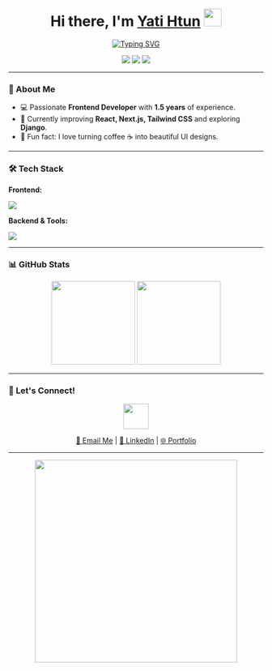 <!-- Header with waving hand GIF -->
<h1 align="center">Hi there, I'm <a href="https://github.com/YatiZ">Yati Htun</a> <img src="https://media.giphy.com/media/hvRJCLFzcasrR4ia7z/giphy.gif" width="35"></h1>

<!-- Animated typing effect -->
<p align="center">
  <a href="https://git.io/typing-svg">
    <img src="https://readme-typing-svg.herokuapp.com?font=Fira+Code&pause=1000&color=FF6EC7&center=true&vCenter=true&width=435&lines=Frontend+Developer;React+%7C+Next.js+%7C+Tailwind+CSS;Open+to+work+in+Dubai;Love+clean+UI+%26+UX" alt="Typing SVG" />
  </a>
</p>

<!-- Social Badges -->
<p align="center">
  <a href="mailto:zuzu62113@gmail.com"><img src="https://img.shields.io/badge/Email-FFB6C1?style=for-the-badge&logo=gmail&logoColor=white"/></a>
  <a href="https://www.linkedin.com/in/yati-htun-a68638248/"><img src="https://img.shields.io/badge/LinkedIn-87CEFA?style=for-the-badge&logo=linkedin&logoColor=white"/></a>
  <a href="https://my-portfolio-eight-tau-77.vercel.app/"><img src="https://img.shields.io/badge/Portfolio-FFD700?style=for-the-badge&logo=About.me&logoColor=black"/></a>
</p>

---

### 🌸 About Me
- 💻 Passionate **Frontend Developer** with **1.5 years** of experience.
- 🎯 Currently improving **React, Next.js, Tailwind CSS** and exploring **Django**.
- 🌟 Fun fact: I love turning coffee ☕ into beautiful UI designs.

---

### 🛠 Tech Stack
**Frontend:**
<p>
  <img src="https://skillicons.dev/icons?i=react,nextjs,tailwind,typescript,javascript,html,css" />
</p>

**Backend & Tools:**
<p>
  <img src="https://skillicons.dev/icons?i=django,python,git,github,figma,postman" />
</p>

---

### 📊 GitHub Stats
<p align="center">
  <img src="https://github-readme-stats.vercel.app/api?username=YatiZ&show_icons=true&theme=tokyonight&count_private=true" height="165"/>
  <img src="https://github-readme-streak-stats.herokuapp.com?user=YatiZ&theme=tokyonight&hide_border=false" height="165"/>
</p>

---

### 🎀 Let's Connect!
<p align="center">
  <img src="https://media.giphy.com/media/xT9IgzoKnwFNmISR8I/giphy.gif" width="50" />
</p>
<p align="center">
  <a href="mailto:zuzu62113@gmail.com">📧 Email Me</a> |
  <a href="https://www.linkedin.com/in/yati-htun-a68638248/">💼 LinkedIn</a> |
  <a href="https://my-portfolio-eight-tau-77.vercel.app/">🌐 Portfolio</a>
</p>

---

<p align="center">
  <img src="https://media.giphy.com/media/L1R1tvI9svkIWwpVYr/giphy.gif" width="400"/>
</p>
